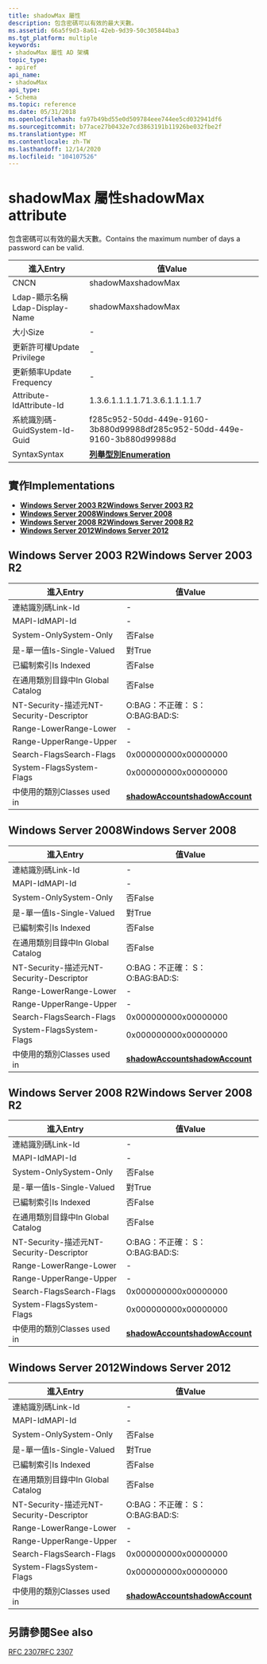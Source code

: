 ```yaml
---
title: shadowMax 屬性
description: 包含密碼可以有效的最大天數。
ms.assetid: 66a5f9d3-8a61-42eb-9d39-50c305844ba3
ms.tgt_platform: multiple
keywords:
- shadowMax 屬性 AD 架構
topic_type:
- apiref
api_name:
- shadowMax
api_type:
- Schema
ms.topic: reference
ms.date: 05/31/2018
ms.openlocfilehash: fa97b49bd55e0d509784eee744ee5cd032941df6
ms.sourcegitcommit: b77ace27b0432e7cd3863191b11926be032fbe2f
ms.translationtype: MT
ms.contentlocale: zh-TW
ms.lasthandoff: 12/14/2020
ms.locfileid: "104107526"
---
```

# <a name="shadowmax-attribute"></a><span data-ttu-id="1fe39-104">shadowMax 屬性</span><span class="sxs-lookup"><span data-stu-id="1fe39-104">shadowMax attribute</span></span>

<span data-ttu-id="1fe39-105">包含密碼可以有效的最大天數。</span><span class="sxs-lookup"><span data-stu-id="1fe39-105">Contains the maximum number of days a password can be valid.</span></span>



| <span data-ttu-id="1fe39-106">進入</span><span class="sxs-lookup"><span data-stu-id="1fe39-106">Entry</span></span> | <span data-ttu-id="1fe39-107">值</span><span class="sxs-lookup"><span data-stu-id="1fe39-107">Value</span></span> |
|-------------------|--------------------------------------|
| <span data-ttu-id="1fe39-108">CN</span><span class="sxs-lookup"><span data-stu-id="1fe39-108">CN</span></span>                | <span data-ttu-id="1fe39-109">shadowMax</span><span class="sxs-lookup"><span data-stu-id="1fe39-109">shadowMax</span></span>                            |
| <span data-ttu-id="1fe39-110">Ldap-顯示名稱</span><span class="sxs-lookup"><span data-stu-id="1fe39-110">Ldap-Display-Name</span></span> | <span data-ttu-id="1fe39-111">shadowMax</span><span class="sxs-lookup"><span data-stu-id="1fe39-111">shadowMax</span></span>                            |
| <span data-ttu-id="1fe39-112">大小</span><span class="sxs-lookup"><span data-stu-id="1fe39-112">Size</span></span>              | \-                                   |
| <span data-ttu-id="1fe39-113">更新許可權</span><span class="sxs-lookup"><span data-stu-id="1fe39-113">Update Privilege</span></span>  | \-                                   |
| <span data-ttu-id="1fe39-114">更新頻率</span><span class="sxs-lookup"><span data-stu-id="1fe39-114">Update Frequency</span></span>  | \-                                   |
| <span data-ttu-id="1fe39-115">Attribute-Id</span><span class="sxs-lookup"><span data-stu-id="1fe39-115">Attribute-Id</span></span>      | <span data-ttu-id="1fe39-116">1.3.6.1.1.1.1.7</span><span class="sxs-lookup"><span data-stu-id="1fe39-116">1.3.6.1.1.1.1.7</span></span>                      |
| <span data-ttu-id="1fe39-117">系統識別碼-Guid</span><span class="sxs-lookup"><span data-stu-id="1fe39-117">System-Id-Guid</span></span>    | <span data-ttu-id="1fe39-118">f285c952-50dd-449e-9160-3b880d99988d</span><span class="sxs-lookup"><span data-stu-id="1fe39-118">f285c952-50dd-449e-9160-3b880d99988d</span></span> |
| <span data-ttu-id="1fe39-119">Syntax</span><span class="sxs-lookup"><span data-stu-id="1fe39-119">Syntax</span></span>            | [<span data-ttu-id="1fe39-120">**列舉型別**</span><span class="sxs-lookup"><span data-stu-id="1fe39-120">**Enumeration**</span></span>](s-enumeration.md) |



## <a name="implementations"></a><span data-ttu-id="1fe39-121">實作</span><span class="sxs-lookup"><span data-stu-id="1fe39-121">Implementations</span></span>

-   [<span data-ttu-id="1fe39-122">**Windows Server 2003 R2**</span><span class="sxs-lookup"><span data-stu-id="1fe39-122">**Windows Server 2003 R2**</span></span>](#windows-server-2003-r2)
-   [<span data-ttu-id="1fe39-123">**Windows Server 2008**</span><span class="sxs-lookup"><span data-stu-id="1fe39-123">**Windows Server 2008**</span></span>](#windows-server-2008)
-   [<span data-ttu-id="1fe39-124">**Windows Server 2008 R2**</span><span class="sxs-lookup"><span data-stu-id="1fe39-124">**Windows Server 2008 R2**</span></span>](#windows-server-2008-r2)
-   [<span data-ttu-id="1fe39-125">**Windows Server 2012**</span><span class="sxs-lookup"><span data-stu-id="1fe39-125">**Windows Server 2012**</span></span>](#windows-server-2012)

## <a name="windows-server-2003-r2"></a><span data-ttu-id="1fe39-126">Windows Server 2003 R2</span><span class="sxs-lookup"><span data-stu-id="1fe39-126">Windows Server 2003 R2</span></span>



| <span data-ttu-id="1fe39-127">進入</span><span class="sxs-lookup"><span data-stu-id="1fe39-127">Entry</span></span> | <span data-ttu-id="1fe39-128">值</span><span class="sxs-lookup"><span data-stu-id="1fe39-128">Value</span></span> |
|------------------------|-----------------------------------------------------|
| <span data-ttu-id="1fe39-129">連結識別碼</span><span class="sxs-lookup"><span data-stu-id="1fe39-129">Link-Id</span></span>                | \-                                                  |
| <span data-ttu-id="1fe39-130">MAPI-Id</span><span class="sxs-lookup"><span data-stu-id="1fe39-130">MAPI-Id</span></span>                | \-                                                  |
| <span data-ttu-id="1fe39-131">System-Only</span><span class="sxs-lookup"><span data-stu-id="1fe39-131">System-Only</span></span>            | <span data-ttu-id="1fe39-132">否</span><span class="sxs-lookup"><span data-stu-id="1fe39-132">False</span></span>                                               |
| <span data-ttu-id="1fe39-133">是-單一值</span><span class="sxs-lookup"><span data-stu-id="1fe39-133">Is-Single-Valued</span></span>       | <span data-ttu-id="1fe39-134">對</span><span class="sxs-lookup"><span data-stu-id="1fe39-134">True</span></span>                                                |
| <span data-ttu-id="1fe39-135">已編制索引</span><span class="sxs-lookup"><span data-stu-id="1fe39-135">Is Indexed</span></span>             | <span data-ttu-id="1fe39-136">否</span><span class="sxs-lookup"><span data-stu-id="1fe39-136">False</span></span>                                               |
| <span data-ttu-id="1fe39-137">在通用類別目錄中</span><span class="sxs-lookup"><span data-stu-id="1fe39-137">In Global Catalog</span></span>      | <span data-ttu-id="1fe39-138">否</span><span class="sxs-lookup"><span data-stu-id="1fe39-138">False</span></span>                                               |
| <span data-ttu-id="1fe39-139">NT-Security-描述元</span><span class="sxs-lookup"><span data-stu-id="1fe39-139">NT-Security-Descriptor</span></span> | <span data-ttu-id="1fe39-140">O:BAG：不正確： S：</span><span class="sxs-lookup"><span data-stu-id="1fe39-140">O:BAG:BAD:S:</span></span>                                        |
| <span data-ttu-id="1fe39-141">Range-Lower</span><span class="sxs-lookup"><span data-stu-id="1fe39-141">Range-Lower</span></span>            | \-                                                  |
| <span data-ttu-id="1fe39-142">Range-Upper</span><span class="sxs-lookup"><span data-stu-id="1fe39-142">Range-Upper</span></span>            | \-                                                  |
| <span data-ttu-id="1fe39-143">Search-Flags</span><span class="sxs-lookup"><span data-stu-id="1fe39-143">Search-Flags</span></span>           | <span data-ttu-id="1fe39-144">0x00000000</span><span class="sxs-lookup"><span data-stu-id="1fe39-144">0x00000000</span></span>                                          |
| <span data-ttu-id="1fe39-145">System-Flags</span><span class="sxs-lookup"><span data-stu-id="1fe39-145">System-Flags</span></span>           | <span data-ttu-id="1fe39-146">0x00000000</span><span class="sxs-lookup"><span data-stu-id="1fe39-146">0x00000000</span></span>                                          |
| <span data-ttu-id="1fe39-147">中使用的類別</span><span class="sxs-lookup"><span data-stu-id="1fe39-147">Classes used in</span></span>        | [<span data-ttu-id="1fe39-148">**shadowAccount**</span><span class="sxs-lookup"><span data-stu-id="1fe39-148">**shadowAccount**</span></span>](c-shadowaccount.md)<br/> |



## <a name="windows-server-2008"></a><span data-ttu-id="1fe39-149">Windows Server 2008</span><span class="sxs-lookup"><span data-stu-id="1fe39-149">Windows Server 2008</span></span>



| <span data-ttu-id="1fe39-150">進入</span><span class="sxs-lookup"><span data-stu-id="1fe39-150">Entry</span></span> | <span data-ttu-id="1fe39-151">值</span><span class="sxs-lookup"><span data-stu-id="1fe39-151">Value</span></span> |
|------------------------|-----------------------------------------------------|
| <span data-ttu-id="1fe39-152">連結識別碼</span><span class="sxs-lookup"><span data-stu-id="1fe39-152">Link-Id</span></span>                | \-                                                  |
| <span data-ttu-id="1fe39-153">MAPI-Id</span><span class="sxs-lookup"><span data-stu-id="1fe39-153">MAPI-Id</span></span>                | \-                                                  |
| <span data-ttu-id="1fe39-154">System-Only</span><span class="sxs-lookup"><span data-stu-id="1fe39-154">System-Only</span></span>            | <span data-ttu-id="1fe39-155">否</span><span class="sxs-lookup"><span data-stu-id="1fe39-155">False</span></span>                                               |
| <span data-ttu-id="1fe39-156">是-單一值</span><span class="sxs-lookup"><span data-stu-id="1fe39-156">Is-Single-Valued</span></span>       | <span data-ttu-id="1fe39-157">對</span><span class="sxs-lookup"><span data-stu-id="1fe39-157">True</span></span>                                                |
| <span data-ttu-id="1fe39-158">已編制索引</span><span class="sxs-lookup"><span data-stu-id="1fe39-158">Is Indexed</span></span>             | <span data-ttu-id="1fe39-159">否</span><span class="sxs-lookup"><span data-stu-id="1fe39-159">False</span></span>                                               |
| <span data-ttu-id="1fe39-160">在通用類別目錄中</span><span class="sxs-lookup"><span data-stu-id="1fe39-160">In Global Catalog</span></span>      | <span data-ttu-id="1fe39-161">否</span><span class="sxs-lookup"><span data-stu-id="1fe39-161">False</span></span>                                               |
| <span data-ttu-id="1fe39-162">NT-Security-描述元</span><span class="sxs-lookup"><span data-stu-id="1fe39-162">NT-Security-Descriptor</span></span> | <span data-ttu-id="1fe39-163">O:BAG：不正確： S：</span><span class="sxs-lookup"><span data-stu-id="1fe39-163">O:BAG:BAD:S:</span></span>                                        |
| <span data-ttu-id="1fe39-164">Range-Lower</span><span class="sxs-lookup"><span data-stu-id="1fe39-164">Range-Lower</span></span>            | \-                                                  |
| <span data-ttu-id="1fe39-165">Range-Upper</span><span class="sxs-lookup"><span data-stu-id="1fe39-165">Range-Upper</span></span>            | \-                                                  |
| <span data-ttu-id="1fe39-166">Search-Flags</span><span class="sxs-lookup"><span data-stu-id="1fe39-166">Search-Flags</span></span>           | <span data-ttu-id="1fe39-167">0x00000000</span><span class="sxs-lookup"><span data-stu-id="1fe39-167">0x00000000</span></span>                                          |
| <span data-ttu-id="1fe39-168">System-Flags</span><span class="sxs-lookup"><span data-stu-id="1fe39-168">System-Flags</span></span>           | <span data-ttu-id="1fe39-169">0x00000000</span><span class="sxs-lookup"><span data-stu-id="1fe39-169">0x00000000</span></span>                                          |
| <span data-ttu-id="1fe39-170">中使用的類別</span><span class="sxs-lookup"><span data-stu-id="1fe39-170">Classes used in</span></span>        | [<span data-ttu-id="1fe39-171">**shadowAccount**</span><span class="sxs-lookup"><span data-stu-id="1fe39-171">**shadowAccount**</span></span>](c-shadowaccount.md)<br/> |



## <a name="windows-server-2008-r2"></a><span data-ttu-id="1fe39-172">Windows Server 2008 R2</span><span class="sxs-lookup"><span data-stu-id="1fe39-172">Windows Server 2008 R2</span></span>



| <span data-ttu-id="1fe39-173">進入</span><span class="sxs-lookup"><span data-stu-id="1fe39-173">Entry</span></span> | <span data-ttu-id="1fe39-174">值</span><span class="sxs-lookup"><span data-stu-id="1fe39-174">Value</span></span> |
|------------------------|-----------------------------------------------------|
| <span data-ttu-id="1fe39-175">連結識別碼</span><span class="sxs-lookup"><span data-stu-id="1fe39-175">Link-Id</span></span>                | \-                                                  |
| <span data-ttu-id="1fe39-176">MAPI-Id</span><span class="sxs-lookup"><span data-stu-id="1fe39-176">MAPI-Id</span></span>                | \-                                                  |
| <span data-ttu-id="1fe39-177">System-Only</span><span class="sxs-lookup"><span data-stu-id="1fe39-177">System-Only</span></span>            | <span data-ttu-id="1fe39-178">否</span><span class="sxs-lookup"><span data-stu-id="1fe39-178">False</span></span>                                               |
| <span data-ttu-id="1fe39-179">是-單一值</span><span class="sxs-lookup"><span data-stu-id="1fe39-179">Is-Single-Valued</span></span>       | <span data-ttu-id="1fe39-180">對</span><span class="sxs-lookup"><span data-stu-id="1fe39-180">True</span></span>                                                |
| <span data-ttu-id="1fe39-181">已編制索引</span><span class="sxs-lookup"><span data-stu-id="1fe39-181">Is Indexed</span></span>             | <span data-ttu-id="1fe39-182">否</span><span class="sxs-lookup"><span data-stu-id="1fe39-182">False</span></span>                                               |
| <span data-ttu-id="1fe39-183">在通用類別目錄中</span><span class="sxs-lookup"><span data-stu-id="1fe39-183">In Global Catalog</span></span>      | <span data-ttu-id="1fe39-184">否</span><span class="sxs-lookup"><span data-stu-id="1fe39-184">False</span></span>                                               |
| <span data-ttu-id="1fe39-185">NT-Security-描述元</span><span class="sxs-lookup"><span data-stu-id="1fe39-185">NT-Security-Descriptor</span></span> | <span data-ttu-id="1fe39-186">O:BAG：不正確： S：</span><span class="sxs-lookup"><span data-stu-id="1fe39-186">O:BAG:BAD:S:</span></span>                                        |
| <span data-ttu-id="1fe39-187">Range-Lower</span><span class="sxs-lookup"><span data-stu-id="1fe39-187">Range-Lower</span></span>            | \-                                                  |
| <span data-ttu-id="1fe39-188">Range-Upper</span><span class="sxs-lookup"><span data-stu-id="1fe39-188">Range-Upper</span></span>            | \-                                                  |
| <span data-ttu-id="1fe39-189">Search-Flags</span><span class="sxs-lookup"><span data-stu-id="1fe39-189">Search-Flags</span></span>           | <span data-ttu-id="1fe39-190">0x00000000</span><span class="sxs-lookup"><span data-stu-id="1fe39-190">0x00000000</span></span>                                          |
| <span data-ttu-id="1fe39-191">System-Flags</span><span class="sxs-lookup"><span data-stu-id="1fe39-191">System-Flags</span></span>           | <span data-ttu-id="1fe39-192">0x00000000</span><span class="sxs-lookup"><span data-stu-id="1fe39-192">0x00000000</span></span>                                          |
| <span data-ttu-id="1fe39-193">中使用的類別</span><span class="sxs-lookup"><span data-stu-id="1fe39-193">Classes used in</span></span>        | [<span data-ttu-id="1fe39-194">**shadowAccount**</span><span class="sxs-lookup"><span data-stu-id="1fe39-194">**shadowAccount**</span></span>](c-shadowaccount.md)<br/> |



## <a name="windows-server-2012"></a><span data-ttu-id="1fe39-195">Windows Server 2012</span><span class="sxs-lookup"><span data-stu-id="1fe39-195">Windows Server 2012</span></span>



| <span data-ttu-id="1fe39-196">進入</span><span class="sxs-lookup"><span data-stu-id="1fe39-196">Entry</span></span> | <span data-ttu-id="1fe39-197">值</span><span class="sxs-lookup"><span data-stu-id="1fe39-197">Value</span></span> |
|------------------------|-----------------------------------------------------|
| <span data-ttu-id="1fe39-198">連結識別碼</span><span class="sxs-lookup"><span data-stu-id="1fe39-198">Link-Id</span></span>                | \-                                                  |
| <span data-ttu-id="1fe39-199">MAPI-Id</span><span class="sxs-lookup"><span data-stu-id="1fe39-199">MAPI-Id</span></span>                | \-                                                  |
| <span data-ttu-id="1fe39-200">System-Only</span><span class="sxs-lookup"><span data-stu-id="1fe39-200">System-Only</span></span>            | <span data-ttu-id="1fe39-201">否</span><span class="sxs-lookup"><span data-stu-id="1fe39-201">False</span></span>                                               |
| <span data-ttu-id="1fe39-202">是-單一值</span><span class="sxs-lookup"><span data-stu-id="1fe39-202">Is-Single-Valued</span></span>       | <span data-ttu-id="1fe39-203">對</span><span class="sxs-lookup"><span data-stu-id="1fe39-203">True</span></span>                                                |
| <span data-ttu-id="1fe39-204">已編制索引</span><span class="sxs-lookup"><span data-stu-id="1fe39-204">Is Indexed</span></span>             | <span data-ttu-id="1fe39-205">否</span><span class="sxs-lookup"><span data-stu-id="1fe39-205">False</span></span>                                               |
| <span data-ttu-id="1fe39-206">在通用類別目錄中</span><span class="sxs-lookup"><span data-stu-id="1fe39-206">In Global Catalog</span></span>      | <span data-ttu-id="1fe39-207">否</span><span class="sxs-lookup"><span data-stu-id="1fe39-207">False</span></span>                                               |
| <span data-ttu-id="1fe39-208">NT-Security-描述元</span><span class="sxs-lookup"><span data-stu-id="1fe39-208">NT-Security-Descriptor</span></span> | <span data-ttu-id="1fe39-209">O:BAG：不正確： S：</span><span class="sxs-lookup"><span data-stu-id="1fe39-209">O:BAG:BAD:S:</span></span>                                        |
| <span data-ttu-id="1fe39-210">Range-Lower</span><span class="sxs-lookup"><span data-stu-id="1fe39-210">Range-Lower</span></span>            | \-                                                  |
| <span data-ttu-id="1fe39-211">Range-Upper</span><span class="sxs-lookup"><span data-stu-id="1fe39-211">Range-Upper</span></span>            | \-                                                  |
| <span data-ttu-id="1fe39-212">Search-Flags</span><span class="sxs-lookup"><span data-stu-id="1fe39-212">Search-Flags</span></span>           | <span data-ttu-id="1fe39-213">0x00000000</span><span class="sxs-lookup"><span data-stu-id="1fe39-213">0x00000000</span></span>                                          |
| <span data-ttu-id="1fe39-214">System-Flags</span><span class="sxs-lookup"><span data-stu-id="1fe39-214">System-Flags</span></span>           | <span data-ttu-id="1fe39-215">0x00000000</span><span class="sxs-lookup"><span data-stu-id="1fe39-215">0x00000000</span></span>                                          |
| <span data-ttu-id="1fe39-216">中使用的類別</span><span class="sxs-lookup"><span data-stu-id="1fe39-216">Classes used in</span></span>        | [<span data-ttu-id="1fe39-217">**shadowAccount**</span><span class="sxs-lookup"><span data-stu-id="1fe39-217">**shadowAccount**</span></span>](c-shadowaccount.md)<br/> |



## <a name="see-also"></a><span data-ttu-id="1fe39-218">另請參閱</span><span class="sxs-lookup"><span data-stu-id="1fe39-218">See also</span></span>

<dl> <dt>

[<span data-ttu-id="1fe39-219">RFC 2307</span><span class="sxs-lookup"><span data-stu-id="1fe39-219">RFC 2307</span></span>](https://www.ietf.org/rfc/rfc2307.txt)
</dt> </dl>

 

 





